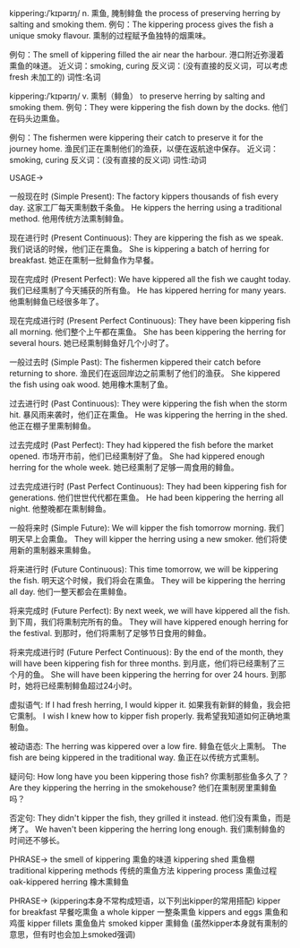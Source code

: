 kippering:/ˈkɪpərɪŋ/
n.
熏鱼, 腌制鲱鱼
the process of preserving herring by salting and smoking them.
例句：The kippering process gives the fish a unique smoky flavour. 熏制的过程赋予鱼独特的烟熏味。

例句：The smell of kippering filled the air near the harbour. 港口附近弥漫着熏鱼的味道。
近义词：smoking, curing
反义词：(没有直接的反义词，可以考虑 fresh 未加工的)
词性:名词

kippering:/ˈkɪpərɪŋ/
v.
熏制（鲱鱼）
to preserve herring by salting and smoking them.
例句：They were kippering the fish down by the docks. 他们在码头边熏鱼。

例句：The fishermen were kippering their catch to preserve it for the journey home.  渔民们正在熏制他们的渔获，以便在返航途中保存。
近义词：smoking, curing
反义词：(没有直接的反义词)
词性:动词


USAGE->

一般现在时 (Simple Present):
The factory kippers thousands of fish every day.  这家工厂每天熏制数千条鱼。
He kippers the herring using a traditional method. 他用传统方法熏制鲱鱼。


现在进行时 (Present Continuous):
They are kippering the fish as we speak.  我们说话的时候，他们正在熏鱼。
She is kippering a batch of herring for breakfast. 她正在熏制一批鲱鱼作为早餐。


现在完成时 (Present Perfect):
We have kippered all the fish we caught today. 我们已经熏制了今天捕获的所有鱼。
He has kippered herring for many years. 他熏制鲱鱼已经很多年了。


现在完成进行时 (Present Perfect Continuous):
They have been kippering fish all morning. 他们整个上午都在熏鱼。
She has been kippering the herring for several hours. 她已经熏制鲱鱼好几个小时了。


一般过去时 (Simple Past):
The fishermen kippered their catch before returning to shore. 渔民们在返回岸边之前熏制了他们的渔获。
She kippered the fish using oak wood. 她用橡木熏制了鱼。


过去进行时 (Past Continuous):
They were kippering the fish when the storm hit.  暴风雨来袭时，他们正在熏鱼。
He was kippering the herring in the shed. 他正在棚子里熏制鲱鱼。


过去完成时 (Past Perfect):
They had kippered the fish before the market opened.  市场开市前，他们已经熏制好了鱼。
She had kippered enough herring for the whole week.  她已经熏制了足够一周食用的鲱鱼。


过去完成进行时 (Past Perfect Continuous):
They had been kippering fish for generations.  他们世世代代都在熏鱼。
He had been kippering the herring all night. 他整晚都在熏制鲱鱼。


一般将来时 (Simple Future):
We will kipper the fish tomorrow morning.  我们明天早上会熏鱼。
They will kipper the herring using a new smoker.  他们将使用新的熏制器来熏鲱鱼。


将来进行时 (Future Continuous):
This time tomorrow, we will be kippering the fish. 明天这个时候，我们将会在熏鱼。
They will be kippering the herring all day. 他们一整天都会在熏鲱鱼。


将来完成时 (Future Perfect):
By next week, we will have kippered all the fish. 到下周，我们将熏制完所有的鱼。
They will have kippered enough herring for the festival. 到那时，他们将熏制了足够节日食用的鲱鱼。


将来完成进行时 (Future Perfect Continuous):
By the end of the month, they will have been kippering fish for three months. 到月底，他们将已经熏制了三个月的鱼。
She will have been kippering the herring for over 24 hours. 到那时，她将已经熏制鲱鱼超过24小时。


虚拟语气:
If I had fresh herring, I would kipper it. 如果我有新鲜的鲱鱼，我会把它熏制。
I wish I knew how to kipper fish properly. 我希望我知道如何正确地熏制鱼。


被动语态:
The herring was kippered over a low fire. 鲱鱼在低火上熏制。
The fish are being kippered in the traditional way.  鱼正在以传统方式熏制。


疑问句:
How long have you been kippering those fish? 你熏制那些鱼多久了？
Are they kippering the herring in the smokehouse? 他们在熏制房里熏鲱鱼吗？


否定句:
They didn't kipper the fish, they grilled it instead. 他们没有熏鱼，而是烤了。
We haven't been kippering the herring long enough.  我们熏制鲱鱼的时间还不够长。


PHRASE->
the smell of kippering 熏鱼的味道
kippering shed 熏鱼棚
traditional kippering methods  传统的熏鱼方法
kippering process 熏鱼过程
oak-kippered herring 橡木熏鲱鱼

PHRASE-> (kippering本身不常构成短语，以下列出kipper的常用搭配)
kipper for breakfast 早餐吃熏鱼
a whole kipper 一整条熏鱼
kippers and eggs 熏鱼和鸡蛋
kipper fillets 熏鱼鱼片
smoked kipper 熏鲱鱼 (虽然kipper本身就有熏制的意思，但有时也会加上smoked强调)
